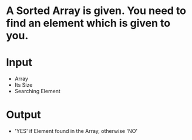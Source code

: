 # A Sorted Array is given. You need to find an element which is given to you.

# Input
- Array
- Its Size
- Searching Element 

# Output
- 'YES' if Element found in the Array, otherwise 'NO'


